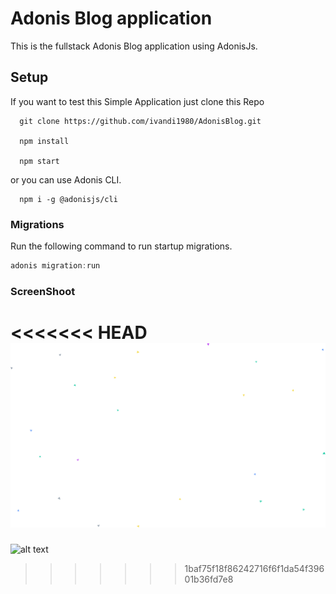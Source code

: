 # Adonis Blog application

This is the fullstack Adonis Blog application using AdonisJs.


## Setup

If you want to test this Simple Application just clone this Repo

      git clone https://github.com/ivandi1980/AdonisBlog.git
      
      npm install
      
      npm start

or you can use Adonis CLI.

      npm i -g @adonisjs/cli


### Migrations

Run the following command to run startup migrations.

```js
adonis migration:run
```
### ScreenShoot

<<<<<<< HEAD
![alt text](public/splash.png "Description goes here")
=======
![alt text](splash.png "Description goes here")
>>>>>>> 1baf75f18f86242716f6f1da54f39601b36fd7e8

